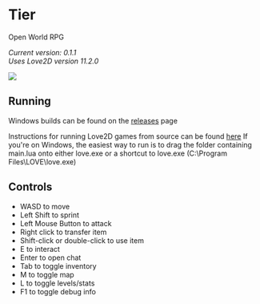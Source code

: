 
# Tier

Open World RPG

*Current version: 0.1.1*<br>
*Uses Love2D version 11.2.0*

![](https://i.imgur.com/rF9idF9.png)

## Running
Windows builds can be found on the [releases](https://github.com/parameterized/tier/releases) page

Instructions for running Love2D games from source can be found [here](https://love2d.org/wiki/Getting_Started)
If you're on Windows, the easiest way to run is to drag the folder containing main.lua onto either love.exe or a shortcut to love.exe (C:\\Program Files\\LOVE\\love.exe)

## Controls
- WASD to move
- Left Shift to sprint
- Left Mouse Button to attack
- Right click to transfer item
- Shift-click or double-click to use item
- E to interact
- Enter to open chat
- Tab to toggle inventory
- M to toggle map
- L to toggle levels/stats
- F1 to toggle debug info
